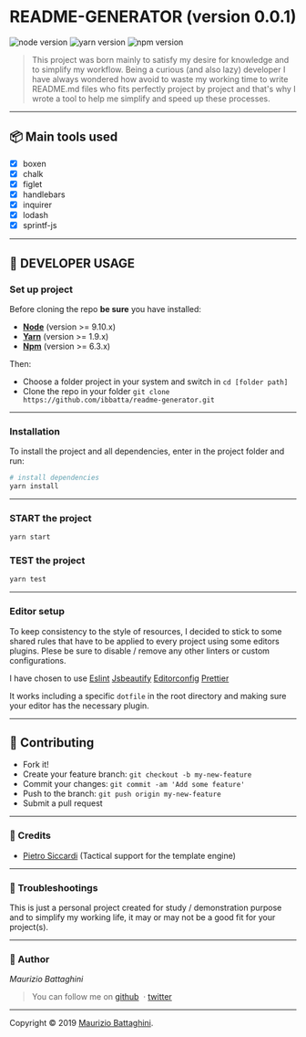 # **README-GENERATOR** (version 0.0.1)

![node version](https://img.shields.io/badge/node->=9.10.x-brightgreen.svg)
![yarn version](https://img.shields.io/badge/yarn->=1.9.x-brightgreen.svg)
![npm version](https://img.shields.io/badge/npm->=6.3.x-brightgreen.svg)

> This project was born mainly to satisfy my desire for knowledge and to simplify my workflow. Being a curious (and also lazy) developer I have always wondered how avoid to waste my working time to write README.md files who fits perfectly project by project and that's why I wrote a tool to help me simplify and speed up these processes.

---

## **:package: Main tools used**

- [x] boxen
- [x] chalk
- [x] figlet
- [x] handlebars
- [x] inquirer
- [x] lodash
- [x] sprintf-js

---

## **:wrench: DEVELOPER USAGE**

### **Set up project**

Before cloning the repo **be sure** you have installed:

- [**Node**](https://www.google.com/search?q=how+to+install+node) (version >= 9.10.x)
- [**Yarn**](https://www.google.com/search?q=how+to+install+yarn) (version >= 1.9.x)
- [**Npm**](https://www.google.com/search?q=how+to+install+npm) (version >= 6.3.x)

Then:

- Choose a folder project in your system and switch in `cd [folder path]`
- Clone the repo in your folder `git clone https://github.com/ibbatta/readme-generator.git`

---

### **Installation**

To install the project and all dependencies, enter in the project folder and run:

```bash
# install dependencies
yarn install
```

---

### START the project

```bash
yarn start
```

### TEST the project

```bash
yarn test
```

---

### **Editor setup**

To keep consistency to the style of resources, I decided to stick to some shared rules that have to be applied to every
project using some editors plugins. Plese be sure to disable / remove any other linters or custom configurations.

I have chosen to use
[Eslint](https://www.google.com/search?q=add+eslint+configuration)&nbsp;[Jsbeautify](https://www.google.com/search?q=add+jsbeautify+configuration)&nbsp;[Editorconfig](https://www.google.com/search?q=add+editorconfig+configuration)&nbsp;[Prettier](https://www.google.com/search?q=add+prettier+configuration)&nbsp;

It
works including a specific `dotfile` in the root directory and making sure your editor has the necessary plugin.

---

## **:handshake: Contributing**

- Fork it!
- Create your feature branch: `git checkout -b my-new-feature`
- Commit your changes: `git commit -am 'Add some feature'`
- Push to the branch: `git push origin my-new-feature`
- Submit a pull request

---

### **:busts_in_silhouette: Credits**

- [Pietro Siccardi](http://github.com/pietrosiccardi) (Tactical support for the template engine)

---

### **:anger: Troubleshootings**

This is just a personal project created for study / demonstration purpose and to simplify my working life, it may or may
not be a good fit for your project(s).

---

### **:robot: Author**

_*Maurizio Battaghini*_

> You can follow me on [github](https://github.com/ibbatta)
&nbsp;&middot;&nbsp;[twitter](https://twitter.com/battago)

---

Copyright © 2019 [Maurizio Battaghini](https://twitter.com/battago).